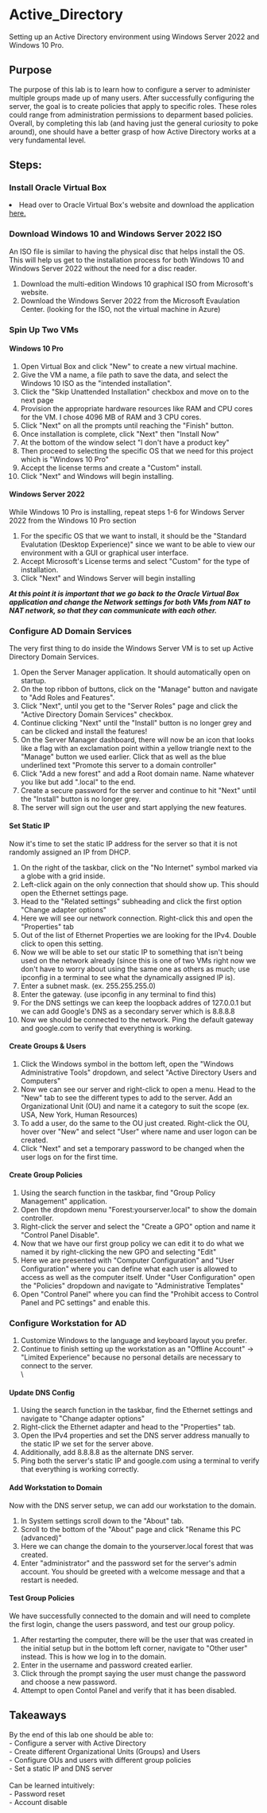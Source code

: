 # Active_Directory
Setting up an Active Directory environment using Windows Server 2022 and Windows 10 Pro.

<h2>Purpose</h2>
The purpose of this lab is to learn how to configure a server to administer multiple groups made up of many users. After successfully configuring the server, the goal is to create policies that apply to specific roles. These roles could range from administration permissions to deparment based policies.
Overall, by completing this lab (and having just the general curiosity to poke around), one should have a better grasp of how Active Directory works at a very fundamental level.

<h2>Steps:</h2>
<h3>Install Oracle Virtual Box</h3>
<li>Head over to Oracle Virtual Box's website and download the application</li>
 <a href=https://www.virtualbox.org/>here.</a>
<h3>Download Windows 10 and Windows Server 2022 ISO</h3>
An ISO file is similar to having the physical disc that helps install the OS. This will help us get to the installation process for both Windows 10 and Windows Server 2022 without the need for a disc reader. 
<br>
<ol>
    <li>Download the multi-edition Windows 10 graphical ISO from Microsoft's website.</li>
    <li>Download the Windows Server 2022 from the Microsoft Evaulation Center. (looking for the ISO, not the virtual machine in Azure)</li>  
</ol>
<h3>Spin Up Two VMs</h3>
<h4>Windows 10 Pro</h4>
<ol>
  <li>Open Virtual Box and click "New" to create a new virtual machine.</li>
  <li>Give the VM a name, a file path to save the data, and select the Windows 10 ISO as the "intended installation".</li>
  <li>Click the "Skip Unattended Installation" checkbox and move on to the next page</li>
  <li>Provision the appropriate hardware resources like RAM and CPU cores for the VM. I chose 4096 MB of RAM and 3 CPU cores.</li>
  <li>Click "Next" on all the prompts until reaching the "Finish" button.</li>
  <li>Once installation is complete, click "Next" then "Install Now"</li>
  <li>At the bottom of the window select "I don't have a product key"</li>
  <li>Then proceed to selecting the specific OS that we need for this project which is "Windows 10 Pro"</li>
  <li>Accept the license terms and create a "Custom" install.</li>
  <li>Click "Next" and Windows will begin installing.</li>
</ol>
<h4>Windows Server 2022</h4>
    While Windows 10 Pro is installing, repeat steps 1-6 for Windows Server 2022 from the Windows 10 Pro section
<ol>
 <li>For the specific OS that we want to install, it should be the "Standard Evalutation (Desktop Experience)" since we want to be able to view our environment with a GUI or graphical user interface.</li>
 <li>Accept Microsoft's License terms and select "Custom" for the type of installation.</li>
 <li>Click "Next" and Windows Server will begin installing</li>
</ol>
<strong><em>At this point it is important that we go back to the Oracle Virtual Box application and change the Network settings for both VMs from NAT to NAT network, so that they can communicate with each other.</em></strong>


<h3>Configure AD Domain Services</h3>
The very first thing to do inside the Windows Server VM is to set up Active Directory Domain Services.
<ol>
 <li>Open the Server Manager application. It should automatically open on startup.</li>
 <li>On the top ribbon of buttons, click on the "Manage" button and navigate to "Add Roles and Features".</li>
 <li>Click "Next", until you get to the "Server Roles" page and click the "Active Directory Domain Services" checkbox.</li>
 <li>Continue clicking "Next" until the "Install" button is no longer grey and can be clicked and install the features!</li>
 <li>On the Server Manager dashboard, there will now be an icon that looks like a flag with an exclamation point within a yellow triangle next to the "Manage" button we used earlier. Click that as well as the blue underlined text "Promote this server to a domain controller"</li>
 <li>Click "Add a new forest" and add a Root domain name. Name whatever you like but add ".local" to the end.</li>
 <li>Create a secure password for the server and continue to hit "Next" until the "Install" button is no longer grey.</li>
 <li>The server will sign out the user and start applying the new features.</li>
</ol>
<h4>Set Static IP</h4>
Now it's time to set the static IP address for the server so that it is not randomly assigned an IP from DHCP.
<ol>
 <li>On the right of the taskbar, click on the "No Internet" symbol marked via a globe with a grid inside.</li>
 <li>Left-click again on the only connection that should show up. This should open the Ethernet settings page.</li>
 <li>Head to the "Related settings" subheading and click the first option "Change adapter options"</li>
 <li>Here we will see our network connection. Right-click this and open the "Properties" tab</li>
 <li>Out of the list of Ethernet Properties we are looking for the IPv4. Double click to open this setting.</li>
 <li>Now we will be able to set our static IP to something that isn't being used on the network already (since this is one of two VMs right now we don't have to worry about using the same one as others as much; use ipconfig in a terminal to see what the dynamically assigned IP is).</li>
 <li>Enter a subnet mask. (ex. 255.255.255.0)</li>
 <li>Enter the gateway. (use ipconfig in any terminal to find this)</li>
 <li>For the DNS settings we can keep the loopback addres of 127.0.0.1 but we can add Google's DNS as a secondary server which is 8.8.8.8</li>
 <li>Now we should be connected to the network. Ping the default gateway and google.com to verify that everything is working.</li>
</ol>

<h4>Create Groups & Users</h4>
<ol>
 <li>Click the Windows symbol in the bottom left, open the "Windows Administrative Tools" dropdown, and select "Active Directory Users and Computers"</li>
 <li>Now we can see our server and right-click to open a menu. Head to the "New" tab to see the different types to add to the server. Add an Organizational Unit (OU) and name it a category to suit the scope (ex. USA, New York, Human Resources)</li>
 <li>To add a user, do the same to the OU just created. Right-click the OU, hover over "New" and select "User" where name and user logon can be created.</li>
 <li>Click "Next" and set a temporary password to be changed when the user logs on for the first time.</li>
</ol>
<h4>Create Group Policies</h4>
<ol>
 <li>Using the search function in the taskbar, find "Group Policy Management" application.</li>
 <li>Open the dropdown menu "Forest:yourserver.local" to show the domain controller.</li>
 <li>Right-click the server and select the "Create a GPO" option and name it "Control Panel Disable".</li>
 <li>Now that we have our first group policy we can edit it to do what we named it by right-clicking the new GPO and selecting "Edit"</li>
 <li>Here we are presented with "Computer Configuration" and "User Configuration" where you can define what each user is allowed to access as well as the computer itself. Under "User Configuration" open the "Policies" dropdown and navigate to "Administrative Templates"</li>
 <li>Open "Control Panel" where you can find the "Prohibit access to Control Panel and PC settings" and enable this.</li>
</ol>
<h3>Configure Workstation for AD</h3>
<ol>
 <li>Customize Windows to the language and keyboard layout you prefer.</li>
 <li>Continue to finish setting up the workstation as an "Offline Account" -> "Limited Experience" because no personal details are necessary to connect to the server.</li>\
</ol>
<h4>Update DNS Config</h4>
<ol>
 <li>Using the search function in the taskbar, find the Ethernet settings and navigate to "Change adapter options"</li>
 <li>Right-click the Ethernet adapter and head to the "Properties" tab.</li>
 <li>Open the IPv4 properties and set the DNS server address manually to the static IP we set for the server above. </li>
 <li>Additionally, add 8.8.8.8 as the alternate DNS server.</li>
 <li>Ping both the server's static IP and google.com using a terminal to verify that everything is working correctly.</li>
</ol>
<h4>Add Workstation to Domain</h4>
Now with the DNS server setup, we can add our workstation to the domain.
<ol>
 <li>In System settings scroll down to the "About" tab. </li>
 <li>Scroll to the bottom of the "About" page and click "Rename this PC (advanced)"</li>
 <li>Here we can change the domain to the yourserver.local forest that was created.</li>
 <li>Enter "administrator" and the password set for the server's admin account. You should be greeted with a welcome message and that a restart is needed.</li>
</ol>
<h4>Test Group Policies</h4>
We have successfully connected to the domain and will need to complete the first login, change the users password, and test our group policy.
<ol>
 <li>After restarting the computer, there will be the user that was created in the initial setup but in the bottom left corner, navigate to "Other user" instead. This is how we log in to the domain.</li>
 <li>Enter in the username and password created earlier.</li>
 <li>Click through the prompt saying the user must change the password and choose a new password.</li>
 <li>Attempt to open Contol Panel and verify that it has been disabled.</li>
</ol>
<h2>Takeaways</h2>
By the end of this lab one should be able to:<br>
- Configure a server with Active Directory <br>
- Create different Organizational Units (Groups) and Users<br>
- Configure OUs and users with different group policies<br>
- Set a static IP and DNS server<br>
<br>
Can be learned intuitively:<br>
- Password reset<br>
- Account disable<br>
